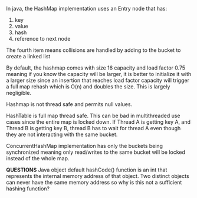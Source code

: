 In java, the HashMap implementation uses an Entry node that has: 
1. key
2. value
3. hash
4. reference to next node

The fourth item means collisions are handled by adding to the bucket to create a linked list

By default, the hashmap comes with size 16 capacity and load factor 0.75 meaning if you know the capacity will be larger, it is better to initialize it with a larger size since an insertion that reaches load factor capacity will trigger a full map rehash which is O(n) and doubles the size. This is largely negligible.

Hashmap is not thread safe and permits null values.

HashTable is full map thread safe. This can be bad in multithreaded use cases since the entire map is locked down. If Thread A is getting key A, and Thread B is getting key B, thread B has to wait for thread A even though they are not interacting with the same bucket.

ConcurrentHashMap implementation has only the buckets being synchronized meaning only read/writes to the same bucket will be locked instead of the whole map.


**QUESTIONS**
Java object default hashCode() function is an int that represents the internal memory address of that object. Two distinct objects can never have the same memory address so why is this not a sufficient hashing function? 